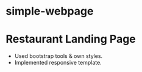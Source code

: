 # simple-webpage
# Restaurant Landing Page

- Used bootstrap tools & own styles.
- Implemented responsive template.
